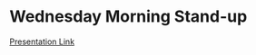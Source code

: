 # Wednesday Morning Stand-up

[Presentation Link](https://docs.google.com/presentation/d/16ISA2dBinpHff8tqcMQ9eZKzqyROFiHVF_CYsWUhEaM/edit?usp=sharing)

